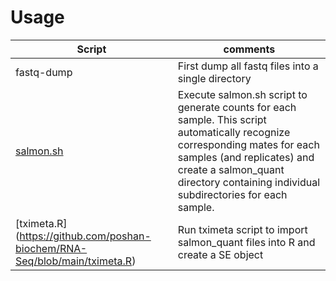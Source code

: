 # Usage
| Script | comments |
| --- | --- |
| fastq-dump | First dump all fastq files into a single directory |
| [salmon.sh](https://github.com/poshan-biochem/RNA-Seq/blob/main/salmon.sh)| Execute salmon.sh script to generate counts for each sample. This script automatically recognize corresponding mates for each samples (and replicates) and create a salmon_quant directory containing individual subdirectories for each sample. |
| [tximeta.R] (https://github.com/poshan-biochem/RNA-Seq/blob/main/tximeta.R)| Run tximeta script to import salmon_quant files into R and create a SE object |
